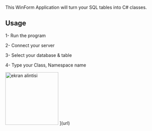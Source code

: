 This WinForm Application will turn your SQL tables into C# classes.


## Usage
1- Run the program

2- Connect your server

3- Select your database & table

4- Type your Class, Namespace name

<img width="166" alt="ekran alintisi" src="https://user-images.githubusercontent.com/4674660/43261957-261d189c-90e7-11e8-82df-b13c84ac1d3a.PNG">
](url)
